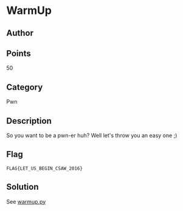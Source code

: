 # WarmUp
## Author

## Points
50
## Category
Pwn
## Description
So you want to be a pwn-er huh? Well let's throw you an easy one ;)
## Flag
`FLAG{LET_US_BEGIN_CSAW_2016}`
## Solution
See [warmup.py](warmup.py)